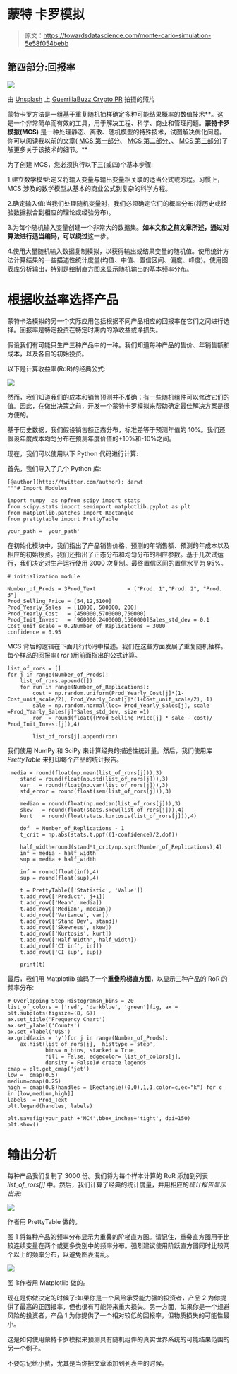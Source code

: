 # 蒙特 卡罗模拟

> 原文：<https://towardsdatascience.com/monte-carlo-simulation-5e58f054bebb>

## **第四部分:回报率**

![](img/d76d3974d047307a23f32967f1691d12.png)

由 [Unsplash](https://unsplash.com?utm_source=medium&utm_medium=referral) 上 [GuerrillaBuzz Crypto PR](https://unsplash.com/@theshubhamdhage?utm_source=medium&utm_medium=referral) 拍摄的照片

蒙特卡罗方法是一组基于重复随机抽样确定多种可能结果概率的数值技术**。这是一个非常简单而有效的工具，用于解决工程、科学、商业和管理问题。**蒙特卡罗模拟(MCS)** 是一种处理静态、离散、随机模型的特殊技术，试图解决优化问题。你可以阅读我以前的文章( [MCS 第一部分](/monte-carlo-simulation-2b24fc810683)、 [MCS 第二部分、](https://medium.com/p/8db846f3d8ed#09a4-6a25f853d2de)、 [MCS 第三部分](/monte-carlo-simulation-7c198d01c531))了解更多关于该技术的细节。**

为了创建 MCS，您必须执行以下三(或四)个基本步骤:

1.建立数学模型:定义将输入变量与输出变量相关联的适当公式或方程。习惯上，MCS 涉及的数学模型从基本的商业公式到复杂的科学方程。

2.确定输入值:当我们处理随机变量时，我们必须确定它们的概率分布(将历史或经验数据拟合到相应的理论或经验分布)。

3.为每个随机输入变量创建一个非常大的数据集。**如本文和之前文章所述，通过对算法进行适当编码，可以绕过**这一步。

4.使用大量随机输入数据复制模拟，以获得输出或结果变量的随机值。使用统计方法计算结果的一些描述性统计度量(均值、中值、置信区间、偏度、峰度)。使用图表库分析输出，特别是绘制直方图来显示随机输出的基本频率分布。

# **根据收益率选择产品**

蒙特卡洛模拟的另一个实际应用包括根据不同产品相应的回报率在它们之间进行选择。回报率是特定投资在特定时期内的净收益或净损失。

假设我们有可能只生产三种产品中的一种。我们知道每种产品的售价、年销售额和成本，以及各自的初始投资。

以下是计算收益率(RoR)的经典公式:

![](img/422a7003cdeb1d1ed16d35be8b267b61.png)

然而，我们知道我们的成本和销售预测并不准确；有一些随机组件可以修改它们的值。因此，在做出决策之前，开发一个蒙特卡罗模拟来帮助确定最佳解决方案是很方便的。

基于历史数据，我们假设销售额正态分布，标准差等于预测年值的 10%。我们还假设年度成本均匀分布在预测年度价值的+10%和-10%之间。

现在，我们可以使用以下 Python 代码进行计算:

首先，我们导入了几个 Python 库:

```
[@author](http://twitter.com/author): darwt
"""# Import Modules

import numpy  as npfrom scipy import stats
from scipy.stats import semimport matplotlib.pyplot as plt
from matplotlib.patches import Rectangle
from prettytable import PrettyTable

your_path = 'your_path'
```

在初始化模块中，我们指出了产品销售价格、预测的年销售额、预测的年成本以及相应的初始投资。我们还指出了正态分布和均匀分布的相应参数。基于几次试运行，我们决定对生产运行使用 3000 次复制。最终置信区间的置信水平为 95%。

```
# initialization module

Number_of_Prods = 3Prod_Text          = ["Prod. 1","Prod. 2", "Prod. 3"]
Prod_Selling_Price = [54,12,5100] 
Prod_Yearly_Sales  = [10000, 500000, 200]
Prod_Yearly_Cost   = [450000,5700000,750000] 
Prod_Init_Invest   = [960000,2400000,1500000]Sales_std_dev = 0.1
Cost_unif_scale = 0.2Number_of_Replications = 3000
confidence = 0.95
```

MCS 背后的逻辑在下面几行代码中描述。我们在这些方面发展了重复随机抽样。每个样品的回报率( *ror* )用前面指出的公式计算。

```
list_of_rors = []
for j in range(Number_of_Prods):
    list_of_rors.append([])
    for run in range(Number_of_Replications):
        cost = np.random.uniform(Prod_Yearly_Cost[j]*(1-Cost_unif_scale/2), Prod_Yearly_Cost[j]*(1+Cost_unif_scale/2), 1)
        sale = np.random.normal(loc= Prod_Yearly_Sales[j], scale =Prod_Yearly_Sales[j]*Sales_std_dev, size =1)
        ror  = round(float((Prod_Selling_Price[j] * sale - cost)/ Prod_Init_Invest[j]),4)

        list_of_rors[j].append(ror)
```

我们使用 NumPy 和 SciPy 来计算经典的描述性统计量。然后，我们使用库 *PrettyTable* 来打印每个产品的统计报告。

```
 media = round(float(np.mean(list_of_rors[j])),3)
    stand = round(float(np.std(list_of_rors[j])),3)
    var   = round(float(np.var(list_of_rors[j])),3) 
    std_error = round(float(sem(list_of_rors[j])),3)

    median = round(float(np.median(list_of_rors[j])),3)
    skew   = round(float(stats.skew(list_of_rors[j])),4)
    kurt   = round(float(stats.kurtosis(list_of_rors[j])),4)

    dof  = Number_of_Replications - 1    
    t_crit = np.abs(stats.t.ppf((1-confidence)/2,dof))

    half_width=round(stand*t_crit/np.sqrt(Number_of_Replications),4)  
    inf = media - half_width
    sup = media + half_width  

    inf = round(float(inf),4)
    sup = round(float(sup),4)

    t = PrettyTable(['Statistic', 'Value'])
    t.add_row(['Product', j+1])
    t.add_row(['Mean', media])
    t.add_row(['Median', median])
    t.add_row(['Variance', var])
    t.add_row(['Stand Dev', stand])
    t.add_row(['Skewness', skew])
    t.add_row(['Kurtosis', kurt])
    t.add_row(['Half Width', half_width])
    t.add_row(['CI inf', inf])
    t.add_row(['CI sup', sup])

    print(t)
```

最后，我们用 Matplotlib 编码了一个**重叠阶梯直方图**，以显示三种产品的 RoR 的频率分布:

```
# Overlapping Step Histogramsn_bins = 20
list_of_colors = ['red', 'darkblue', 'green']fig, ax = plt.subplots(figsize=(8, 6))
ax.set_title('Frequency Chart')
ax.set_ylabel('Counts')
ax.set_xlabel('U$S')
ax.grid(axis = 'y')for j in range(Number_of_Prods):
    ax.hist(list_of_rors[j],  histtype ='step', 
            bins= n_bins, stacked = True, 
            fill = False, edgecolor= list_of_colors[j],
            density = False)# create legends
cmap = plt.get_cmap('jet')
low =  cmap(0.5)
medium=cmap(0.25)
high = cmap(0.8)handles = [Rectangle((0,0),1,1,color=c,ec="k") for c in [low,medium,high]]
labels  = Prod_Text
plt.legend(handles, labels)

plt.savefig(your_path +'MC4',bbox_inches='tight', dpi=150)
plt.show()
```

# **输出分析**

每种产品我们复制了 3000 份。我们将为每个样本计算的 RoR 添加到列表 *list_of_rors[j]* 中。然后，我们计算了经典的统计度量，并用相应的*统计报告显示出来:*

![](img/820870b5635e4eeb5437007f2a76e137.png)

作者用 PrettyTable 做的。

图 1 将每种产品的频率分布显示为重叠的阶梯直方图。请记住，重叠直方图用于比较连续变量在两个或更多类别中的频率分布。强烈建议使用阶跃直方图同时比较两个以上的频率分布，以避免图表混乱。

![](img/84e5484574652420dadbdd911586005e.png)

图 1:作者用 Matplotlib 做的。

现在是你做决定的时候了:如果你是一个风险承受能力强的投资者，产品 2 为你提供了最高的正回报率，但也很有可能带来重大损失。另一方面，如果你是一个规避风险的投资者，产品 1 为你提供了一个相对较低的回报率，但物质损失的可能性最小。

这是如何使用蒙特卡罗模拟来预测具有随机组件的真实世界系统的可能结果范围的另一个例子。

不要忘记给小费，尤其是当你把文章添加到列表中的时候。